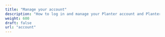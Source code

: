 ```yaml
---
title: "Manage your account"
description: "How to log in and manage your Planter account and Planter Premium subscription"
weight: 600
draft: false
url: "account"
---
```

